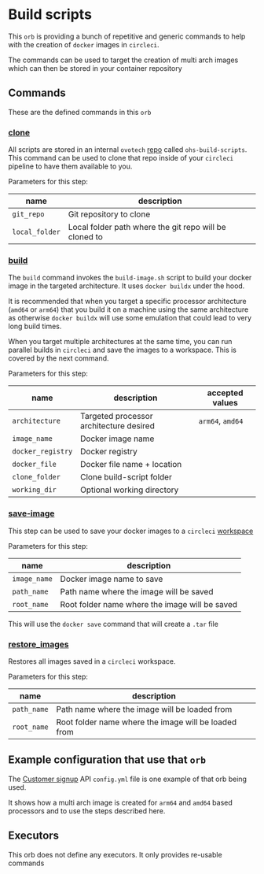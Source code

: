 # Build scripts

This `orb` is providing a bunch of repetitive and generic commands to help with the creation of `docker` images in `circleci`.

The commands can be used to target the creation of multi arch images which can then be stored in your  container repository

## Commands

These are the defined commands in this `orb`
### <u>clone</u>

All scripts are stored in an internal `ovotech` [repo](https://github.com/ovotech/ohs-build-scripts) called `ohs-build-scripts`. This command can be used to clone that repo inside of your `circleci` pipeline to have them available to you.

Parameters for this step:

| name | description |
| --- | --- |
| `git_repo` | Git repository to clone |
| `local_folder` | Local folder path where the git repo will be cloned to |

### <u>build</u>

The `build` command invokes the `build-image.sh` script to build your docker image in the targeted architecture. It uses `docker buildx` under the hood. 

It is recommended that when you target a specific processor architecture (`amd64` or `arm64`) that you build it on a machine using the same architecture as otherwise `docker buildx` will use some emulation that could lead to very long build times.

When you target multiple architectures at the same time, you can run parallel builds in `circleci` and save the images to a workspace. This is covered by the next command.

Parameters for this step:

| name | description | accepted values |
| --- | --- | --- |
| `architecture` | Targeted processor architecture desired | `arm64`, `amd64` |
| `image_name` | Docker image name |
| `docker_registry` | Docker registry |
| `docker_file` | Docker file name + location |
| `clone_folder` | Clone build-script folder |
| `working_dir` | Optional working directory |

### <u>save-image</u>

This step can be used to save your docker images to a `circleci` [workspace](https://circleci.com/docs/workspaces/)

Parameters for this step:

| name | description |
| --- | --- |
| `image_name` | Docker image name to save |
| `path_name` | Path name where the image will be saved |
| `root_name` | Root folder name where the image will be saved |

This will use the `docker save` command that will create a `.tar` file

### <u>restore_images</u>

Restores all images saved in a `circleci` workspace. 

Parameters for this step:

| name | description |
| --- | --- |
| `path_name` | Path name where the image will be loaded from |
| `root_name` | Root folder name where the image will be loaded from |

## Example configuration that use that `orb`

The [Customer signup](https://github.com/ovotech/homeservices-customer-signup/blob/main/.circleci/config.yml) API `config.yml` file is one example of that orb being used. 

It shows how a multi arch image is created for `arm64` and `amd64` based processors and to use the steps described here.

## Executors

This orb does not define any executors. It only provides re-usable commands